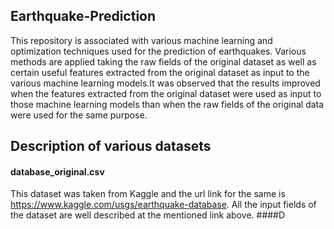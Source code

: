 ## Earthquake-Prediction
This repository is associated with various machine learning and optimization techniques used for the prediction of earthquakes. Various methods are applied taking the raw fields of the original dataset as well as certain useful features extracted from the original dataset as input to the various machine learning models.It was observed that the results improved when the features extracted from the original dataset were used as input to those machine learning models than when the raw fields of the original data were used for the same purpose.
## Description of various datasets 
#### database_original.csv
This dataset was taken from Kaggle and the url link for the same is https://www.kaggle.com/usgs/earthquake-database. All the input fields of the dataset are well described at the mentioned link above.
####D
